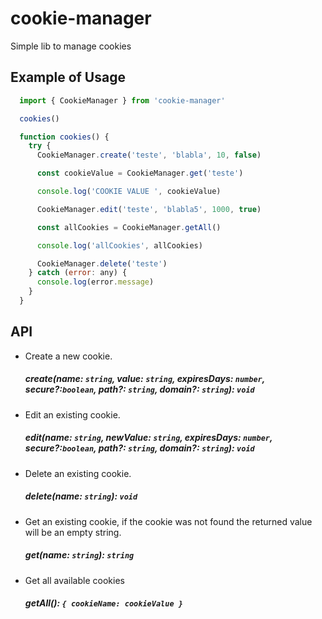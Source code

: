 # cookie-manager

Simple lib to manage cookies

## Example of Usage

```js
  import { CookieManager } from 'cookie-manager'

  cookies()

  function cookies() {
    try {
      CookieManager.create('teste', 'blabla', 10, false)

      const cookieValue = CookieManager.get('teste')

      console.log('COOKIE VALUE ', cookieValue)

      CookieManager.edit('teste', 'blabla5', 1000, true)

      const allCookies = CookieManager.getAll()

      console.log('allCookies', allCookies)

      CookieManager.delete('teste')
    } catch (error: any) {
      console.log(error.message)
    }
  }
```

## API

- Create a new cookie.

  ##### create(name: `string`, value: `string`, expiresDays: `number`, secure?:`boolean`, path?: `string`, domain?: `string`): `void`

- Edit an existing cookie.

  ##### edit(name: `string`, newValue: `string`, expiresDays: `number`, secure?:`boolean`, path?: `string`, domain?: `string`): `void`

- Delete an existing cookie.

  ##### delete(name: `string`): `void`

- Get an existing cookie, if the cookie was not found the returned value will be an empty string.

  ##### get(name: `string`): `string`

- Get all available cookies

  ##### getAll(): `{ cookieName: cookieValue }`
